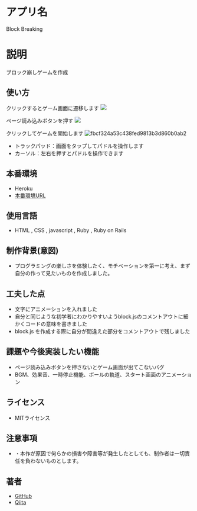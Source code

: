 
# アプリ名
Block Breaking

# 説明
ブロック崩しゲームを作成

## 使い方
クリックするとゲーム画面に遷移します
![](https://i.gyazo.com/80a5c207720ed8e22b6d1e163ad44afd.png)

ページ読み込みボタンを押す
![](https://i.gyazo.com/e5427819cb1c337d927912c89d89094d.png)

クリックしてゲームを開始します
![fbcf324a53c438fed9813b3d860b0ab2](https://user-images.githubusercontent.com/61174442/79592639-37e0d800-8115-11ea-8279-f8234d4ab13e.gif)

- トラックパッド：画面をタップしてパドルを操作します
- カーソル：左右を押すとパドルを操作できます

## 本番環境
- Heroku
- [本番環境URL](https://block09.herokuapp.com/ "本番環境")

## 使用言語
- HTML , CSS , javascript , Ruby , Ruby on Rails

## 制作背景(意図)
- プログラミングの楽しさを体験したく、モチベーションを第一に考え、まず自分の作って見たいものを作成しました。

## 工夫した点
- 文字にアニメーションを入れました
- 自分と同じような初学者にわかりやすいようblock.jsのコメントアウトに細かくコードの意味を書きました
- block.js を作成する際に自分が間違えた部分をコメントアウトで残しました

## 課題や今後実装したい機能
- ページ読み込みボタンを押さないとゲーム画面が出てこないバグ
- BGM、効果音、一時停止機能、ボールの軌道、スタート画面のアニメーション

## ライセンス
- MITライセンス

## 注意事項
- ・本作が原因で何らかの損害や障害等が発生したとしても、制作者は一切責任を負わないものとします。

## 著者
- [GitHub](https://github.com/tsuboyama09 "GitHub")
- [Qiita](https://qiita.com/Jump "Qiita")